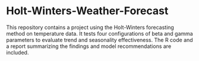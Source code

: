 # Holt-Winters-Weather-Forecast
This repository contains a project using the Holt-Winters forecasting method on temperature data. It tests four configurations of beta and gamma parameters to evaluate trend and seasonality effectiveness. The R code and a report summarizing the findings and model recommendations are included.
